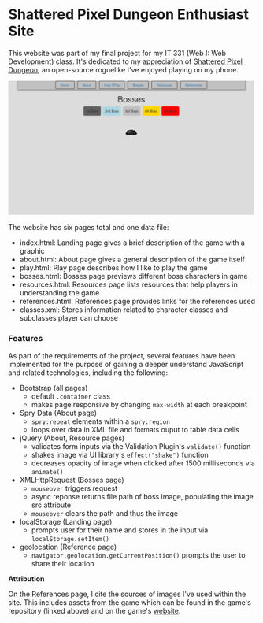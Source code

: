 # Shattered Pixel Dungeon Enthusiast Site

This website was part of my final project for my IT 331 (Web I: Web Development) class. It's dedicated to my appreciation of [Shattered Pixel Dungeon](https://github.com/00-Evan/shattered-pixel-dungeon), an open-source roguelike I've enjoyed playing on my phone. 

<img src="assets/sc.png" width="500"/>

The website has six pages total and one data file:

- index.html: Landing page gives a brief description of the game with a graphic 
- about.html: About page gives a general description of the game itself 
- play.html: Play page describes how I like to play the game
- bosses.html: Bosses page previews different boss characters in game 
- resources.html: Resources page lists resources that help players in understanding the game  
- references.html: References page provides links for the references used
- classes.xml: Stores information related to character classes and subclasses player can choose 

### Features

As part of the requirements of the project, several features have been implemented for the purpose of gaining a deeper understand JavaScript and related technologies, including the following:
 
- Bootstrap (all pages)
    - default `.container` class
    - makes page responsive by changing `max-width` at each breakpoint
- Spry Data (About page)
    - `spry:repeat` elements within a `spry:region`
    - loops over data in XML file and formats ouput to table data cells
- jQuery (About, Resource pages)
    - validates form inputs via the Validation Plugin's `validate()` function
    - shakes image via UI library's `effect("shake")` function
    - decreases opacity of image when clicked after 1500 milliseconds via `animate()`
- XMLHttpRequest (Bosses page)
    - `mouseover` triggers request
    - async reponse returns file path of boss image, populating the image src attribute 
    - `mouseover` clears the path and thus the image
- localStorage (Landing page)
    - prompts user for their name and stores in the input via `localStorage.setItem()`
- geolocation (Reference page) 
    - `navigator.geolocation.getCurrentPosition()` prompts the user to share their location

**Attribution**

On the References page, I cite the sources of images I've used within the site. This includes assets from the game which can be found in the game's repository (linked above) and on the game's [website](https://shatteredpixel.com/). 